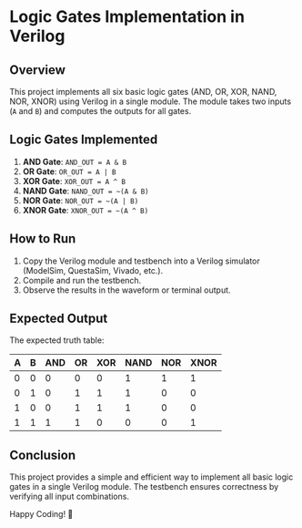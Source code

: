 # Logic Gates Implementation in Verilog

## Overview
This project implements all six basic logic gates (AND, OR, XOR, NAND, NOR, XNOR) using Verilog in a single module. The module takes two inputs (`A` and `B`) and computes the outputs for all gates.

## Logic Gates Implemented
1. **AND Gate**: `AND_OUT = A & B`
2. **OR Gate**: `OR_OUT = A | B`
3. **XOR Gate**: `XOR_OUT = A ^ B`
4. **NAND Gate**: `NAND_OUT = ~(A & B)`
5. **NOR Gate**: `NOR_OUT = ~(A | B)`
6. **XNOR Gate**: `XNOR_OUT = ~(A ^ B)`

## How to Run
1. Copy the Verilog module and testbench into a Verilog simulator (ModelSim, QuestaSim, Vivado, etc.).
2. Compile and run the testbench.
3. Observe the results in the waveform or terminal output.

## Expected Output
The expected truth table:

| A | B | AND | OR | XOR | NAND | NOR | XNOR |
|---|---|-----|----|-----|------|-----|------|
| 0 | 0 |  0  |  0 |  0  |   1  |  1  |   1  |
| 0 | 1 |  0  |  1 |  1  |   1  |  0  |   0  |
| 1 | 0 |  0  |  1 |  1  |   1  |  0  |   0  |
| 1 | 1 |  1  |  1 |  0  |   0  |  0  |   1  |

## Conclusion
This project provides a simple and efficient way to implement all basic logic gates in a single Verilog module. The testbench ensures correctness by verifying all input combinations.

Happy Coding! 🚀


